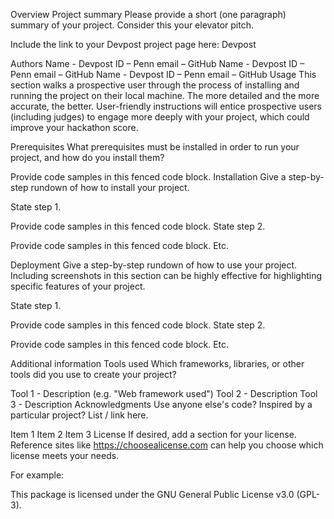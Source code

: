 Overview
Project summary
Please provide a short (one paragraph) summary of your project. Consider this your elevator pitch.

Include the link to your Devpost project page here: Devpost

Authors
Name - Devpost ID – Penn email – GitHub
Name - Devpost ID – Penn email – GitHub
Name - Devpost ID – Penn email – GitHub
Usage
This section walks a prospective user through the process of installing and running the project on their local machine. The more detailed and the more accurate, the better. User-friendly instructions will entice prospective users (including judges) to engage more deeply with your project, which could improve your hackathon score.

Prerequisites
What prerequisites must be installed in order to run your project, and how do you install them?

Provide code samples in this fenced code block.
Installation
Give a step-by-step rundown of how to install your project.

State step 1.

Provide code samples in this fenced code block.
State step 2.

Provide code samples in this fenced code block.
Etc.

Deployment
Give a step-by-step rundown of how to use your project. Including screenshots in this section can be highly effective for highlighting specific features of your project.

State step 1.

Provide code samples in this fenced code block.
State step 2.

Provide code samples in this fenced code block.
Etc.

Additional information
Tools used
Which frameworks, libraries, or other tools did you use to create your project?

Tool 1 - Description (e.g. "Web framework used")
Tool 2 - Description
Tool 3 - Description
Acknowledgments
Use anyone else's code? Inspired by a particular project? List / link here.

Item 1
Item 2
Item 3
License
If desired, add a section for your license. Reference sites like https://choosealicense.com can help you choose which license meets your needs.

For example:

This package is licensed under the GNU General Public License v3.0 (GPL-3).
